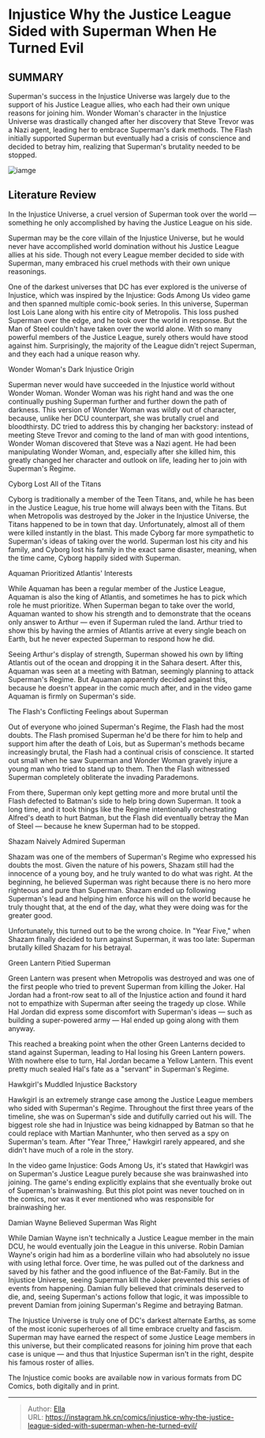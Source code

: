 # Injustice Why the Justice League Sided with Superman When He Turned Evil


## SUMMARY 



  Superman&#39;s success in the Injustice Universe was largely due to the support of his Justice League allies, who each had their own unique reasons for joining him.   Wonder Woman&#39;s character in the Injustice Universe was drastically changed after her discovery that Steve Trevor was a Nazi agent, leading her to embrace Superman&#39;s dark methods.   The Flash initially supported Superman but eventually had a crisis of conscience and decided to betray him, realizing that Superman&#39;s brutality needed to be stopped.  

![iamge](https://static1.srcdn.com/wordpress/wp-content/uploads/2023/11/evil-superman-from-injustice.jpg)

## Literature Review

In the Injustice Universe, a cruel version of Superman took over the world — something he only accomplished by having the Justice League on his side.




Superman may be the core villain of the Injustice Universe, but he would never have accomplished world domination without his Justice League allies at his side. Though not every League member decided to side with Superman, many embraced his cruel methods with their own unique reasonings.




One of the darkest universes that DC has ever explored is the universe of Injustice, which was inspired by the Injustice: Gods Among Us video game and then spanned multiple comic-book series. In this universe, Superman lost Lois Lane along with his entire city of Metropolis. This loss pushed Superman over the edge, and he took over the world in response. But the Man of Steel couldn&#39;t have taken over the world alone. With so many powerful members of the Justice League, surely others would have stood against him. Surprisingly, the majority of the League didn&#39;t reject Superman, and they each had a unique reason why.


 Wonder Woman&#39;s Dark Injustice Origin 
          

Superman never would have succeeded in the Injustice world without Wonder Woman. Wonder Woman was his right hand and was the one continually pushing Superman further and further down the path of darkness. This version of Wonder Woman was wildly out of character, because, unlike her DCU counterpart, she was brutally cruel and bloodthirsty. DC tried to address this by changing her backstory: instead of meeting Steve Trevor and coming to the land of man with good intentions, Wonder Woman discovered that Steve was a Nazi agent. He had been manipulating Wonder Woman, and, especially after she killed him, this greatly changed her character and outlook on life, leading her to join with Superman&#39;s Regime.






 Cyborg Lost All of the Titans 
          

Cyborg is traditionally a member of the Teen Titans, and, while he has been in the Justice League, his true home will always been with the Titans. But when Metropolis was destroyed by the Joker in the Injustice Universe, the Titans happened to be in town that day. Unfortunately, almost all of them were killed instantly in the blast. This made Cyborg far more sympathetic to Superman&#39;s ideas of taking over the world. Superman lost his city and his family, and Cyborg lost his family in the exact same disaster, meaning, when the time came, Cyborg happily sided with Superman.



 Aquaman Prioritized Atlantis&#39; Interests 
          




While Aquaman has been a regular member of the Justice League, Aquaman is also the king of Atlantis, and sometimes he has to pick which role he must prioritize. When Superman began to take over the world, Aquaman wanted to show his strength and to demonstrate that the oceans only answer to Arthur — even if Superman ruled the land. Arthur tried to show this by having the armies of Atlantis arrive at every single beach on Earth, but he never expected Superman to respond how he did.

Seeing Arthur&#39;s display of strength, Superman showed his own by lifting Atlantis out of the ocean and dropping it in the Sahara desert. After this, Aquaman was seen at a meeting with Batman, seemingly planning to attack Superman&#39;s Regime. But Aquaman apparently decided against this, because he doesn&#39;t appear in the comic much after, and in the video game Aquaman is firmly on Superman&#39;s side.



 The Flash&#39;s Conflicting Feelings about Superman 
          




Out of everyone who joined Superman&#39;s Regime, the Flash had the most doubts. The Flash promised Superman he&#39;d be there for him to help and support him after the death of Lois, but as Superman&#39;s methods became increasingly brutal, the Flash had a continual crisis of conscience. It started out small when he saw Superman and Wonder Woman gravely injure a young man who tried to stand up to them. Then the Flash witnessed Superman completely obliterate the invading Parademons.

From there, Superman only kept getting more and more brutal until the Flash defected to Batman&#39;s side to help bring down Superman. It took a long time, and it took things like the Regime intentionally orchestrating Alfred&#39;s death to hurt Batman, but the Flash did eventually betray the Man of Steel — because he knew Superman had to be stopped.



 Shazam Naively Admired Superman 
          




Shazam was one of the members of Superman&#39;s Regime who expressed his doubts the most. Given the nature of his powers, Shazam still had the innocence of a young boy, and he truly wanted to do what was right. At the beginning, he believed Superman was right because there is no hero more righteous and pure than Superman. Shazam ended up following Superman&#39;s lead and helping him enforce his will on the world because he truly thought that, at the end of the day, what they were doing was for the greater good.

Unfortunately, this turned out to be the wrong choice. In &#34;Year Five,&#34; when Shazam finally decided to turn against Superman, it was too late: Superman brutally killed Shazam for his betrayal.



 Green Lantern Pitied Superman 
          

Green Lantern was present when Metropolis was destroyed and was one of the first people who tried to prevent Superman from killing the Joker. Hal Jordan had a front-row seat to all of the Injustice action and found it hard not to empathize with Superman after seeing the tragedy up close. While Hal Jordan did express some discomfort with Superman&#39;s ideas — such as building a super-powered army — Hal ended up going along with them anyway.




This reached a breaking point when the other Green Lanterns decided to stand against Superman, leading to Hal losing his Green Lantern powers. With nowhere else to turn, Hal Jordan became a Yellow Lantern. This event pretty much sealed Hal&#39;s fate as a &#34;servant&#34; in Superman&#39;s Regime.



 Hawkgirl&#39;s Muddled Injustice Backstory 
          

Hawkgirl is an extremely strange case among the Justice League members who sided with Superman&#39;s Regime. Throughout the first three years of the timeline, she was on Superman&#39;s side and dutifully carried out his will. The biggest role she had in Injustice was being kidnapped by Batman so that he could replace with Martian Manhunter, who then served as a spy on Superman&#39;s team. After &#34;Year Three,&#34; Hawkgirl rarely appeared, and she didn&#39;t have much of a role in the story.




In the video game Injustice: Gods Among Us, it&#39;s stated that Hawkgirl was on Superman&#39;s Justice League purely because she was brainwashed into joining. The game&#39;s ending explicitly explains that she eventually broke out of Superman&#39;s brainwashing. But this plot point was never touched on in the comics, nor was it ever mentioned who was responsible for brainwashing her.



 Damian Wayne Believed Superman Was Right 
          

While Damian Wayne isn&#39;t technically a Justice League member in the main DCU, he would eventually join the League in this universe. Robin Damian Wayne&#39;s origin had him as a borderline villain who had absolutely no issue with using lethal force. Over time, he was pulled out of the darkness and saved by his father and the good influence of the Bat-Family. But in the Injustice Universe, seeing Superman kill the Joker prevented this series of events from happening. Damian fully believed that criminals deserved to die, and, seeing Superman&#39;s actions follow that logic, it was impossible to prevent Damian from joining Superman&#39;s Regime and betraying Batman.




The Injustice Universe is truly one of DC&#39;s darkest alternate Earths, as some of the most iconic superheroes of all time embrace cruelty and fascism. Superman may have earned the respect of some Justice Leage members in this universe, but their complicated reasons for joining him prove that each case is unique — and thus that Injustice Superman isn&#39;t in the right, despite his famous roster of allies.



The Injustice comic books are available now in various formats from DC Comics, both digitally and in print.





---

> Author: [Ella](https://instagram.hk.cn/)  
> URL: https://instagram.hk.cn/comics/injustice-why-the-justice-league-sided-with-superman-when-he-turned-evil/  

